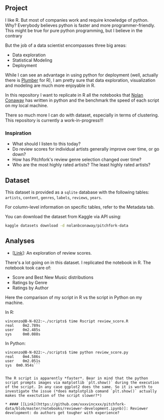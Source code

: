 ## Project 

I like R. 
But most of companies work and require knowledge of python. Why? Everybody believes python is faster and more programmer-friendly. 
This might be true for pure python programming, but I believe in the contrary 


But the job of a data scientist encompasses three big areas:

* Data exploration
* Statistical Modeling
* Deployment

While I can see an advantage in using python for deployment (well, actually there is [Plumber](https://github.com/trestletech/plumber) for R), I am pretty sure that data exploration, visualization and modeling are much more enjoyable in R.

In this repository I want to replicate in R all the notebooks that [Nolan Conaway](https://github.com/nolanbconaway/pitchfork-data) has written in python and the benchmark the speed of each script on my local machine. 

There so much more I can do with dataset, especially in terms of clustering. 
This repository is currently a work-in-progress!!!

### Inspiration

* What should I listen to this today? 
* Do review scores for individual artists generally improve over time, or go down?
* How has Pitchfork's review genre selection changed over time?
* Who are the most highly rated artists? The least highly rated artists?

## Dataset

This dataset is provided as a `sqlite` database with the following tables: `artists`, `content`, `genres`, `labels`, `reviews`, `years`. 

For column-level information on specific tables, refer to the Metadata tab.

You can download the dataset from Kaggle via API using: 

``` bash
kaggle datasets download -d nolanbconaway/pitchfork-data
```

## Analyses

* [[Link](https://github.com/nolanbconaway/pitchfork-data/blob/master/notebooks/review-score-exploration.ipynb)]: An exploration of review scores.

There's a lot going on in this dataset. I replicated the notebook in R. The notebook took care of:
   + Score and Best New Music distributions
   + Ratings by Genre
   + Ratings by Author

Here the comparison of my script in R vs the script in Python on my machine.

In R:

```console
vincenzo@B-N-022:~./scripts$ time Rscript review_score.R
real	0m2.789s
user	0m2.485s
sys     0m0.088s
```


In Python: 

```console
vincenzo@B-N-022:~./scripts$ time python review_score.py
real	0m4.586s
user	0m2.051s
sys	 0m0.954s```


The R script is apparently *faster*. Bear in mind that the python script prompts images via matplotlib `plt.show()` during the execution of the script. In any case ggplot2 does the same. So it is worth to investigate the issue (*does matplotplib comand `plt.show()` actually makes the exectution of the script slower?*)

* #### [[Link](https://github.com/xxxvincxxx/pitchfork-data/blob/master/notebooks/reviewer-development.ipynb)]: Reviewer development: do authors get tougher with experience?

